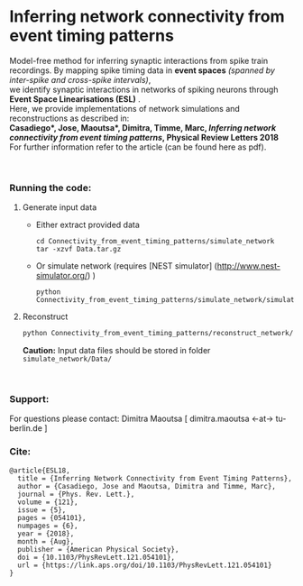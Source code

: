 # Inferring network connectivity from event timing patterns



Model-free method for inferring synaptic interactions from spike train recordings.
By mapping spike timing data in **event spaces** _(spanned by inter-spike and cross-spike intervals)_,  
we identify synaptic interactions in networks of spiking neurons through **Event Space Linearisations (ESL)** .  
Here, we provide implementations of network simulations and reconstructions as described in:  
**Casadiego\*, Jose, Maoutsa\*, Dimitra, Timme, Marc, _Inferring network connectivity from event timing patterns_, Physical Review Letters 2018**  
For further information refer to the article (can be found here as pdf).


<br>

### Running the code:
1. Generate input data
    - Either extract provided data
    
        ```
        cd Connectivity_from_event_timing_patterns/simulate_network
        tar -xzvf Data.tar.gz
        ```
    - Or simulate network (requires [NEST simulator] (http://www.nest-simulator.org/) )
    
        ```
        python Connectivity_from_event_timing_patterns/simulate_network/simulate_network.py
        ```
2. Reconstruct
    ```bash
    python Connectivity_from_event_timing_patterns/reconstruct_network/inferring_connections_from_spikes.py
    
    ```
    **Caution:** Input data files should be stored in folder `simulate_network/Data/`



<br>

### Support:
For questions please contact: Dimitra Maoutsa [ dimitra.maoutsa <-at-> tu-berlin.de ] 

### Cite:
```
@article{ESL18,
  title = {Inferring Network Connectivity from Event Timing Patterns},
  author = {Casadiego, Jose and Maoutsa, Dimitra and Timme, Marc},
  journal = {Phys. Rev. Lett.},
  volume = {121},
  issue = {5},
  pages = {054101},
  numpages = {6},
  year = {2018},
  month = {Aug},
  publisher = {American Physical Society},
  doi = {10.1103/PhysRevLett.121.054101},
  url = {https://link.aps.org/doi/10.1103/PhysRevLett.121.054101}
}

```
